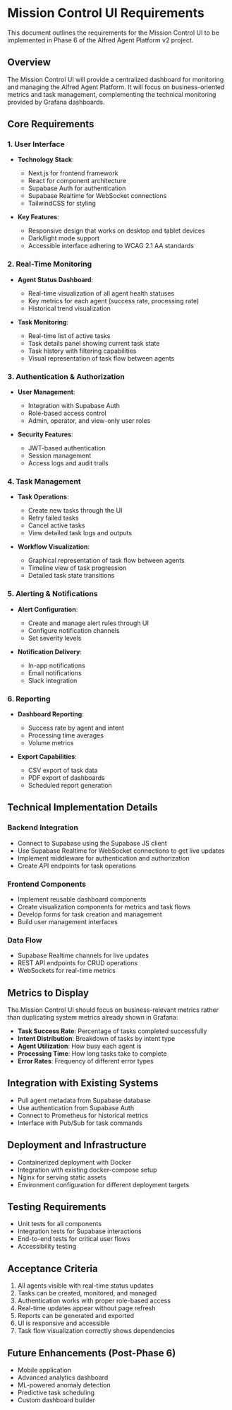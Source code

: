 # Mission Control UI Requirements

This document outlines the requirements for the Mission Control UI to be implemented in Phase 6 of the Alfred Agent Platform v2 project.

## Overview

The Mission Control UI will provide a centralized dashboard for monitoring and managing the Alfred Agent Platform. It will focus on business-oriented metrics and task management, complementing the technical monitoring provided by Grafana dashboards.

## Core Requirements

### 1. User Interface

- **Technology Stack**:
  - Next.js for frontend framework
  - React for component architecture
  - Supabase Auth for authentication
  - Supabase Realtime for WebSocket connections
  - TailwindCSS for styling

- **Key Features**:
  - Responsive design that works on desktop and tablet devices
  - Dark/light mode support
  - Accessible interface adhering to WCAG 2.1 AA standards

### 2. Real-Time Monitoring

- **Agent Status Dashboard**:
  - Real-time visualization of all agent health statuses
  - Key metrics for each agent (success rate, processing rate)
  - Historical trend visualization

- **Task Monitoring**:
  - Real-time list of active tasks
  - Task details panel showing current task state
  - Task history with filtering capabilities
  - Visual representation of task flow between agents

### 3. Authentication & Authorization

- **User Management**:
  - Integration with Supabase Auth
  - Role-based access control
  - Admin, operator, and view-only user roles

- **Security Features**:
  - JWT-based authentication
  - Session management
  - Access logs and audit trails

### 4. Task Management

- **Task Operations**:
  - Create new tasks through the UI
  - Retry failed tasks
  - Cancel active tasks
  - View detailed task logs and outputs

- **Workflow Visualization**:
  - Graphical representation of task flow between agents
  - Timeline view of task progression
  - Detailed task state transitions

### 5. Alerting & Notifications

- **Alert Configuration**:
  - Create and manage alert rules through UI
  - Configure notification channels
  - Set severity levels

- **Notification Delivery**:
  - In-app notifications
  - Email notifications
  - Slack integration

### 6. Reporting

- **Dashboard Reporting**:
  - Success rate by agent and intent
  - Processing time averages
  - Volume metrics

- **Export Capabilities**:
  - CSV export of task data
  - PDF export of dashboards
  - Scheduled report generation

## Technical Implementation Details

### Backend Integration

- Connect to Supabase using the Supabase JS client
- Use Supabase Realtime for WebSocket connections to get live updates
- Implement middleware for authentication and authorization
- Create API endpoints for task operations

### Frontend Components

- Implement reusable dashboard components
- Create visualization components for metrics and task flows
- Develop forms for task creation and management
- Build user management interfaces

### Data Flow

- Supabase Realtime channels for live updates
- REST API endpoints for CRUD operations
- WebSockets for real-time metrics

## Metrics to Display

The Mission Control UI should focus on business-relevant metrics rather than duplicating system metrics already shown in Grafana:

- **Task Success Rate**: Percentage of tasks completed successfully
- **Intent Distribution**: Breakdown of tasks by intent type
- **Agent Utilization**: How busy each agent is
- **Processing Time**: How long tasks take to complete
- **Error Rates**: Frequency of different error types

## Integration with Existing Systems

- Pull agent metadata from Supabase database
- Use authentication from Supabase Auth
- Connect to Prometheus for historical metrics
- Interface with Pub/Sub for task commands

## Deployment and Infrastructure

- Containerized deployment with Docker
- Integration with existing docker-compose setup
- Nginx for serving static assets
- Environment configuration for different deployment targets

## Testing Requirements

- Unit tests for all components
- Integration tests for Supabase interactions
- End-to-end tests for critical user flows
- Accessibility testing

## Acceptance Criteria

1. All agents visible with real-time status updates
2. Tasks can be created, monitored, and managed
3. Authentication works with proper role-based access
4. Real-time updates appear without page refresh
5. Reports can be generated and exported
6. UI is responsive and accessible
7. Task flow visualization correctly shows dependencies

## Future Enhancements (Post-Phase 6)

- Mobile application
- Advanced analytics dashboard
- ML-powered anomaly detection
- Predictive task scheduling
- Custom dashboard builder

